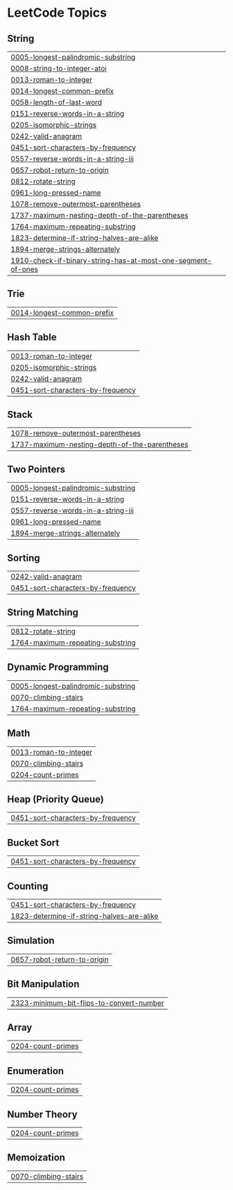 
<!---LeetCode Topics Start-->
# LeetCode Topics
## String
|  |
| ------- |
| [0005-longest-palindromic-substring](https://github.com/Sumithreddy6080/DSA-/tree/master/0005-longest-palindromic-substring) |
| [0008-string-to-integer-atoi](https://github.com/Sumithreddy6080/DSA-/tree/master/0008-string-to-integer-atoi) |
| [0013-roman-to-integer](https://github.com/Sumithreddy6080/DSA-/tree/master/0013-roman-to-integer) |
| [0014-longest-common-prefix](https://github.com/Sumithreddy6080/DSA-/tree/master/0014-longest-common-prefix) |
| [0058-length-of-last-word](https://github.com/Sumithreddy6080/DSA-/tree/master/0058-length-of-last-word) |
| [0151-reverse-words-in-a-string](https://github.com/Sumithreddy6080/DSA-/tree/master/0151-reverse-words-in-a-string) |
| [0205-isomorphic-strings](https://github.com/Sumithreddy6080/DSA-/tree/master/0205-isomorphic-strings) |
| [0242-valid-anagram](https://github.com/Sumithreddy6080/DSA-/tree/master/0242-valid-anagram) |
| [0451-sort-characters-by-frequency](https://github.com/Sumithreddy6080/DSA-/tree/master/0451-sort-characters-by-frequency) |
| [0557-reverse-words-in-a-string-iii](https://github.com/Sumithreddy6080/DSA-/tree/master/0557-reverse-words-in-a-string-iii) |
| [0657-robot-return-to-origin](https://github.com/Sumithreddy6080/DSA-/tree/master/0657-robot-return-to-origin) |
| [0812-rotate-string](https://github.com/Sumithreddy6080/DSA-/tree/master/0812-rotate-string) |
| [0961-long-pressed-name](https://github.com/Sumithreddy6080/DSA-/tree/master/0961-long-pressed-name) |
| [1078-remove-outermost-parentheses](https://github.com/Sumithreddy6080/DSA-/tree/master/1078-remove-outermost-parentheses) |
| [1737-maximum-nesting-depth-of-the-parentheses](https://github.com/Sumithreddy6080/DSA-/tree/master/1737-maximum-nesting-depth-of-the-parentheses) |
| [1764-maximum-repeating-substring](https://github.com/Sumithreddy6080/DSA-/tree/master/1764-maximum-repeating-substring) |
| [1823-determine-if-string-halves-are-alike](https://github.com/Sumithreddy6080/DSA-/tree/master/1823-determine-if-string-halves-are-alike) |
| [1894-merge-strings-alternately](https://github.com/Sumithreddy6080/DSA-/tree/master/1894-merge-strings-alternately) |
| [1910-check-if-binary-string-has-at-most-one-segment-of-ones](https://github.com/Sumithreddy6080/DSA-/tree/master/1910-check-if-binary-string-has-at-most-one-segment-of-ones) |
## Trie
|  |
| ------- |
| [0014-longest-common-prefix](https://github.com/Sumithreddy6080/DSA-/tree/master/0014-longest-common-prefix) |
## Hash Table
|  |
| ------- |
| [0013-roman-to-integer](https://github.com/Sumithreddy6080/DSA-/tree/master/0013-roman-to-integer) |
| [0205-isomorphic-strings](https://github.com/Sumithreddy6080/DSA-/tree/master/0205-isomorphic-strings) |
| [0242-valid-anagram](https://github.com/Sumithreddy6080/DSA-/tree/master/0242-valid-anagram) |
| [0451-sort-characters-by-frequency](https://github.com/Sumithreddy6080/DSA-/tree/master/0451-sort-characters-by-frequency) |
## Stack
|  |
| ------- |
| [1078-remove-outermost-parentheses](https://github.com/Sumithreddy6080/DSA-/tree/master/1078-remove-outermost-parentheses) |
| [1737-maximum-nesting-depth-of-the-parentheses](https://github.com/Sumithreddy6080/DSA-/tree/master/1737-maximum-nesting-depth-of-the-parentheses) |
## Two Pointers
|  |
| ------- |
| [0005-longest-palindromic-substring](https://github.com/Sumithreddy6080/DSA-/tree/master/0005-longest-palindromic-substring) |
| [0151-reverse-words-in-a-string](https://github.com/Sumithreddy6080/DSA-/tree/master/0151-reverse-words-in-a-string) |
| [0557-reverse-words-in-a-string-iii](https://github.com/Sumithreddy6080/DSA-/tree/master/0557-reverse-words-in-a-string-iii) |
| [0961-long-pressed-name](https://github.com/Sumithreddy6080/DSA-/tree/master/0961-long-pressed-name) |
| [1894-merge-strings-alternately](https://github.com/Sumithreddy6080/DSA-/tree/master/1894-merge-strings-alternately) |
## Sorting
|  |
| ------- |
| [0242-valid-anagram](https://github.com/Sumithreddy6080/DSA-/tree/master/0242-valid-anagram) |
| [0451-sort-characters-by-frequency](https://github.com/Sumithreddy6080/DSA-/tree/master/0451-sort-characters-by-frequency) |
## String Matching
|  |
| ------- |
| [0812-rotate-string](https://github.com/Sumithreddy6080/DSA-/tree/master/0812-rotate-string) |
| [1764-maximum-repeating-substring](https://github.com/Sumithreddy6080/DSA-/tree/master/1764-maximum-repeating-substring) |
## Dynamic Programming
|  |
| ------- |
| [0005-longest-palindromic-substring](https://github.com/Sumithreddy6080/DSA-/tree/master/0005-longest-palindromic-substring) |
| [0070-climbing-stairs](https://github.com/Sumithreddy6080/DSA-/tree/master/0070-climbing-stairs) |
| [1764-maximum-repeating-substring](https://github.com/Sumithreddy6080/DSA-/tree/master/1764-maximum-repeating-substring) |
## Math
|  |
| ------- |
| [0013-roman-to-integer](https://github.com/Sumithreddy6080/DSA-/tree/master/0013-roman-to-integer) |
| [0070-climbing-stairs](https://github.com/Sumithreddy6080/DSA-/tree/master/0070-climbing-stairs) |
| [0204-count-primes](https://github.com/Sumithreddy6080/DSA-/tree/master/0204-count-primes) |
## Heap (Priority Queue)
|  |
| ------- |
| [0451-sort-characters-by-frequency](https://github.com/Sumithreddy6080/DSA-/tree/master/0451-sort-characters-by-frequency) |
## Bucket Sort
|  |
| ------- |
| [0451-sort-characters-by-frequency](https://github.com/Sumithreddy6080/DSA-/tree/master/0451-sort-characters-by-frequency) |
## Counting
|  |
| ------- |
| [0451-sort-characters-by-frequency](https://github.com/Sumithreddy6080/DSA-/tree/master/0451-sort-characters-by-frequency) |
| [1823-determine-if-string-halves-are-alike](https://github.com/Sumithreddy6080/DSA-/tree/master/1823-determine-if-string-halves-are-alike) |
## Simulation
|  |
| ------- |
| [0657-robot-return-to-origin](https://github.com/Sumithreddy6080/DSA-/tree/master/0657-robot-return-to-origin) |
## Bit Manipulation
|  |
| ------- |
| [2323-minimum-bit-flips-to-convert-number](https://github.com/Sumithreddy6080/DSA-/tree/master/2323-minimum-bit-flips-to-convert-number) |
## Array
|  |
| ------- |
| [0204-count-primes](https://github.com/Sumithreddy6080/DSA-/tree/master/0204-count-primes) |
## Enumeration
|  |
| ------- |
| [0204-count-primes](https://github.com/Sumithreddy6080/DSA-/tree/master/0204-count-primes) |
## Number Theory
|  |
| ------- |
| [0204-count-primes](https://github.com/Sumithreddy6080/DSA-/tree/master/0204-count-primes) |
## Memoization
|  |
| ------- |
| [0070-climbing-stairs](https://github.com/Sumithreddy6080/DSA-/tree/master/0070-climbing-stairs) |
<!---LeetCode Topics End-->